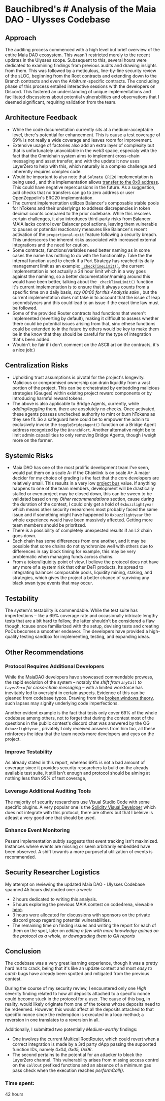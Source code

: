 # Bauchibred's # Analysis of the Maia DAO - Ulysses Codebase

## Approach

The auditing process commenced with a high level but brief overview of the entire Maia DAO ecosystem. This wasn't restricted merely to the recent updates in the Ulysses scope. Subsequent to this, several hours were dedicated to examining findings from previous audits and drawing insights from them. This was followed by a meticulous, line-by-line security review of the sLOC, beginning from the Root contracts and extending down to the Branch contracts and even the Arbitrum-specific contracts. The concluding phase of this process entailed interactive sessions with the developers on Discord. This fostered an understanding of unique implementations and facilitated discussions about potential vulnerabilities and observations that I deemed significant, requiring validation from the team.

## Architecture Feedback

- While the code documentation currently sits at a medium-acceptable level, there's potential for enhancement. This is cause a test coverage of 69% is not really a wide coverage and leaves room for improvement.
- Extensive usage of factories also add an extra layer of complexity but that is unfortunately unavoidable in the web3 space, especialy with the fact that the Omnichain system aims to implement cross-chain messaging and asset transfer, and with the update it now uses LayerZero to help with this, which naturally is a complex challenge and inherently requires complex code.
- Would be important to also note that `Solmate ERC20` implementation is being used , and this implementation allows [transfer to the 0x0 address](https://github.com/transmissions11/solmate/blob/main/src/tokens/ERC20.sol#L76-L110). This could have negative repercussions in the future. As a suggestion, add checks that no transfers can go to zero address or user OpenZeppelin's ERC20 implementation.
- The current implementation utilizes Balancer's composable stable pools for hTokens and their underlyings to address discrepancies in token decimal counts compared to the prior codebase. While this resolves certain challenges, it also introduces third-party risks from Balancer. MAIA lacks control over Balancer pool actions, leaving them vulnerable to pauses or potential reactionary measures like Balancer's recent activation of the `proportional-exit` feature following a security breach. This underscores the inherent risks associated with increased external integrations and the need for caution.
- Some contracts, functions/variables need better naming as in some cases the name has nothing to do with the functionality. Take the the internal function used to check if a Port Strategy has reached its daily management limit as an example: [`_checkTimeLimit()`](https://github.com/code-423n4/2023-09-maia/blob/f5ba4de628836b2a29f9b5fff59499690008c463/src/BranchPort.sol#L485), the current implementation is not actually a 24 hour limit which in a way goes against the naminng, so a better documentation/naming around this would have been better, talking about the `_checkTimeLimit()` function it's current implementation is to ensure that it always counts from a specific time on a daily basis, _say 00:00 for this Analysis sake_ , but the current implementation does not take in to account that the issue of leap seconds/years and this could lead to an issue if the exact time law must be followed.
- Some of the provided Router contracts had functions that weren't implemented (reverting by default), making it difficult to assess whether there could be potential issues arising from that, sinc ethese functions could be extended to in the future by others would be key to make them be in the know that they should be careful for the type of integration that's been added.
- Wouldn't be fair if i don't comment on the ASCII art on the contracts, it's a nice job:)

## Centralization Risks

- Upholding trust assumptions is pivotal for the project's longevity. Malicious or compromised ownership can drain liquidity from a vast portion of the project. This can be orchestrated by embedding malicious strategies (Gauges) within existing project reward components or by introducing harmful reward tokens.
- The above is also applicable to Bridge Agents, currently, while _adding/toggling_ them, there are absolutely no checks. Once activated, these agents possess unchecked authority to mint or burn hTokens as they see fit. So a safeguard here could be to empower the admin to exclusively invoke the `toggleBridgeAgent()` function on a Bridge Agent address recognized by the `BranchPort`. Another alternative might be to limit admin capabilities to only removing Bridge Agents, though i weigh more on the former.

## Systemic Risks

- Maia DAO has one of the most prolific development team I've seen, would put them on a scale A- if the Chainlink is on scale A+
  A major decider for my choice of grading is the fact that the core developers are relatively small. This results in a very low [project bus](https://en.wikipedia.org/wiki/Bus_factor) value. If anything happens to one of the team members, development will be drastically stalled or even project may be closed down, this can be sween to be validated based on my _Other recommendations_ section, cause during the duration of the contest, I could only get a hold of `0xbuzzlightyear` which means other security researchers most probably faced the same issue and if something might have happened to `0xbuzzlightyear` the whole experience would have been massively affected. Getting more team members should be prioritzed.
- There is a possibility of completely unexpected results if an L2 chain goes down.
- Each chain has some differences from one another, and it may be possible that some chains do not synchronize well with others due to differences in say block timing for example, this may be very problematic when managing funds across chains.
- From a token/liquidity point of view, I believe the protocol does not have any more of a system risk that other DeFi products. Its spread to integrating balancer composable pools, liquidity mining, staking, and strategies, which gives the project a better chance of surviving any black swan type events that may occur.

## Testability

The system's testability is commendable. While the test suite has imperfections – like a 69% coverage rate and occasionally intricate lengthy tests that are a bit hard to follow, the latter shouldn't be considered a flaw though, tcause once familiarized with the setup, devising tests and creating PoCs becomes a smoother endeavor. The developers have provided a high-quality testing sandbox for implementing, testing, and expanding ideas.

## Other Recommendations

### **Protocol Requires Additional Developers**

While the MaiaDAO developers have showcased commendable prowess, the rapid evolution of the system – notably _the shift from `anyCall` to `LayerZero` for cross-chain messaging_ – with a limited workforce has inevitably led to oversight in certain aspects. Evidence of this can be gleaned from codebase typos. Drawing from the [broken windows theory](https://en.wikipedia.org/wiki/Broken_windows_theory), such lapses may signify underlying code imperfections.

Another evident example is the fact that tests only cover 69% of the whole codebase among others, not to forget that during the contest most of the questions in the public contest's discord chat was answered by the OG `0xbuzzlightyear` , privately I only received answers from him too, all these reinforces the idea that the team needs more developers and eyes on the project.

### **Improve Testability**

As already stated in this report, whereas 69% is not a bad amount of coverage since it provides security researchers to build on the already available test suite, it still isn't enough and protocol should be aiming at nothing less than 95% of test coverage,

### **Leverage Additional Auditing Tools**

The majority of security researchers use Visual Studio Code with some specific plugins. A very popular one is the [Solidity Visual Developer](https://marketplace.visualstudio.com/items?itemName=tintinweb.solidity-visual-auditor) which does not integrate with this protocol, there are others but that I beleive is atleast a very good one that should be used.

### **Enhance Event Monitoring**

Pesent implementation subtly suggests that event tracking isn't maximized. Instances where events are missing or seem arbitrarily embedded have been observed. A shift towards a more purposeful utilization of events is recommended.

## Security Researcher Logistics

My attempt on reviewing the updated Maia DAO - Ulysses Codebase spanned 45 hours distributed over a week:

- 2 hours dedicated to writing this analysis.
- 5 hours exploring the previous MAIA contest on code4rena, viewable [here](https://github.com/code-423n4/2023-05-maia-findings).
- 3 hours were allocated for discussions with sponsors on the private discord group regarding potential vulnerabilities.
- The remaining time on finding issues and writing the report for each of them on the spot, later on _editing a few with more knowledge gained on the protocol as a whole, or downgrading them to QA reports_

## Conclusion

The codebase was a very great learning experience, though it was a pretty hard nut to crack, being that it's like an update contest and most _easy to catch_ bugs have already been spotted and mitigated from the previous contest.

During the course of my security review, I encountered only one _High_ severity finding related to how all deposits attached to a specific nonce could become stuck in the protocol for a user. The cause of this bug, in reality, would likely originate from one of the tokens whose deposits need to be redeemed. However, this would affect all the deposits attached to that specific nonce since the redemption is executed in a loop method; a reversion in one translates to a reversion in all.

Additionally, I submitted two potentially _Medium-worthy_ findings:

- One involves the current MulticallRootRouter, which could revert when a correct integration is made by a 3rd party dApp passing the supported function IDs, namely _0x04, 0x05, 0x06_.
- The second pertains to the potential for an attacker to block the LayerZero channel. This vulnerability arises from missing access control on the `callOut` prefixed functions and an absence of a minimum gas pass check when the execution reaches _performCall()_.


### Time spent:
42 hours